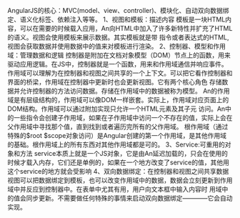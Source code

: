 AngularJS的核心：MVC(model、view、controller)、模块化、自动双向数据绑定、语义化标签、依赖注入等等。
1、视图和模板：描述内容
模板是一块HTML内容，可以在需要的时候载入应用，An向HTML中加入了许多新特性并扩充了HTML的语义。视图会使用模板来展示数据。其实模板就是带
指令或者表达式的HTML,视图会获取数据并使用数据中的值来对模板进行渲染。
2、控制器、模型和作用域：管理数据和逻辑
控制器是附加在文档对象模型（DOM）节点上的函数，用来驱动应用逻辑。在JS中，控制器就是一个函数，用来和作用域通信并响应事件。
作用域可以理解为在控制器和视图之间共享的一个上下文。可以把它看作控制器和界面的桥梁，作用域在控制器中更新时也会更新视图。它有两个核心角色
存储数据并允许控制器的方法访问数据。存储在作用域中的数据被称为模型。
An的作用域是有层级结构的，作用域可以像DOM一样嵌套。实际上，作用域对应页面上的DOM结构。作用域可以通过附加实现只允许一个HTML元素及其子元
访问。An中的一些指令会创建子作用域，如果在子作用域中访问一个不存在的值，实际上会在父作用域中寻找那个值，直到找到或者遍历完所有的父作用域。
根作用域（通过特殊的$root $scope对象访问）是Angular创建的第一个作用域，是其他作用域的基础。根作用域上的所有东西对其他作用域都是可的。
3、Service:可重用的对象和方法
service本质上就是一个JS对象，它是由An延迟加载的，只会在使用的时候才载入内存，它们还是单例的，如果在一个地方改变了service的值，其他用
这个service的地方就会受影响
4、双向数据绑定：在控制器和视图之间共享数据
视图可以把数据绑定到模板，也可以改变作用域中的数据，数据会立刻更新到作用域中并反应到控制器中。在表单中尤其有用，用户向文本框中输入内容时
用域中的值会同步更新。不需要做任何特殊的事情来启动双向数据绑定————它会自动实现。

